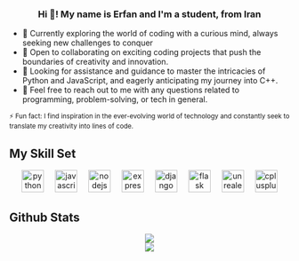 <div align="center">
    <h3>Hi 👋! My name is Erfan and I'm a student, from Iran</h3>
</div>

<ul>
    <li><strong>🔭</strong> Currently exploring the world of coding with a curious mind, always seeking new challenges to conquer</li>
    <li><strong>👯</strong> Open to collaborating on exciting coding projects that push the boundaries of creativity and innovation.</li>
    <li><strong>🤝</strong> Looking for assistance and guidance to master the intricacies of Python and JavaScript, and eagerly anticipating my journey into C++.</li>
    <li><strong>💬</strong> Feel free to reach out to me with any questions related to programming, problem-solving, or tech in general.</li>
</ul>
<p><small>⚡ Fun fact: I find inspiration in the ever-evolving world of technology and constantly seek to translate my creativity into lines of code.</small></p>

<h2>My Skill Set</h2>
<div align="center">
    <img src="https://cdn.jsdelivr.net/gh/devicons/devicon/icons/python/python-plain.svg" height="40" alt="python logo" />
    <img width="12" />
    <img src="https://cdn.jsdelivr.net/gh/devicons/devicon/icons/javascript/javascript-plain.svg" height="40" alt="javascript logo" />
    <img width="12" />
    <img src="https://cdn.jsdelivr.net/gh/devicons/devicon/icons/nodejs/nodejs-plain-wordmark.svg" height="40" alt="nodejs logo" />
    <img width="12" />
    <img src="https://cdn.jsdelivr.net/gh/devicons/devicon/icons/express/express-original.svg" height="40" alt="express logo" />
    <img width="12" />
    <img src="https://cdn.jsdelivr.net/gh/devicons/devicon/icons/django/django-plain.svg" height="40" alt="django logo" />
    <img width="12" />
    <img src="https://cdn.jsdelivr.net/gh/devicons/devicon/icons/flask/flask-original.svg" height="40" alt="flask logo" />
    <img width="12" />
    <img src="https://cdn.jsdelivr.net/gh/devicons/devicon/icons/unrealengine/unrealengine-original.svg" height="40" alt="unrealengine logo" />
    <img width="12" />
    <img src="https://cdn.jsdelivr.net/gh/devicons/devicon/icons/cplusplus/cplusplus-line.svg" height="40" alt="cplusplus logo" />
</div>

<h2>Github Stats</h2>
<div align="center">
    <img src="https://github-readme-stats.vercel.app/api?username=imerdis&show_icons=true&count_private=true&hide_border=true" align="center" />
</div>

<div align="center">
    <img src="https://komarev.com/ghpvc/?username=imerdis&&style=flat-square" align="center" />
</div>
